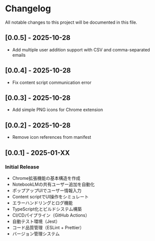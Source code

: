 # Changelog

All notable changes to this project will be documented in this file.

## [0.0.5] - 2025-10-28

- Add multiple user addition support with CSV and comma-separated emails

## [0.0.4] - 2025-10-28

- Fix content script communication error

## [0.0.3] - 2025-10-28

- Add simple PNG icons for Chrome extension

## [0.0.2] - 2025-10-28

- Remove icon references from manifest

## [0.0.1] - 2025-01-XX

### Initial Release
- Chrome拡張機能の基本構造を作成
- NotebookLMの共有ユーザー追加を自動化
- ポップアップUIでユーザー情報入力
- Content scriptでUI操作をシミュレート
- エラーハンドリングとログ機能
- TypeScript化とビルドシステム構築
- CI/CDパイプライン（GitHub Actions）
- 自動テスト環境（Jest）
- コード品質管理（ESLint + Prettier）
- バージョン管理システム

